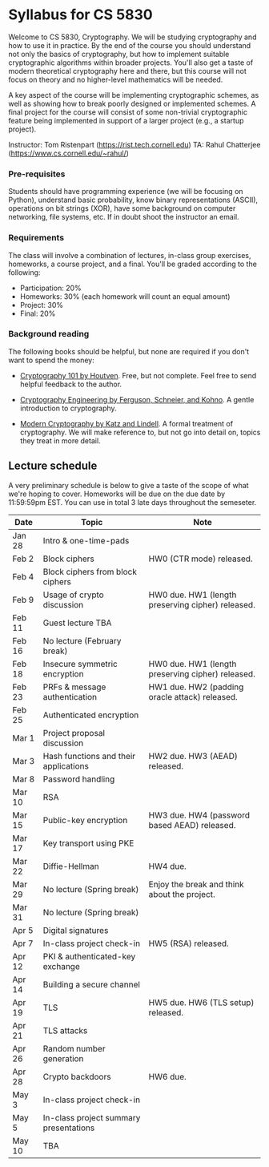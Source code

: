 # Syllabus for CS 5830

Welcome to CS 5830, Cryptography. We will be studying cryptography and how to use it in practice. By the end of  the course you should understand not only the basics of cryptography, but how to implement suitable cryptographic algorithms within broader projects. You'll also get a taste of modern theoretical cryptography here and there, but this course will not focus on theory and no higher-level mathematics will be needed. 

A key aspect of the course will be implementing cryptographic schemes, as well as showing how to break poorly designed or implemented schemes. A final project for the course will consist of some non-trivial cryptographic feature being implemented in support of a larger project (e.g., a startup project). 

Instructor: Tom Ristenpart (https://rist.tech.cornell.edu)
TA: Rahul Chatterjee (https://www.cs.cornell.edu/~rahul/)


### Pre-requisites

Students should have programming experience (we will be focusing on Python),
understand basic probability, know binary representations (ASCII), operations on bit strings (XOR), have some background on computer networking, file systems, etc. If in doubt shoot the instructor an email.



### Requirements

The class will involve a combination of lectures, in-class group exercises,
homeworks,  a course project, and a final. You'll be graded according to the following:

* Participation: 20%
* Homeworks:  30% (each homework will count an equal amount)
* Project:  30% 
* Final:  20% 

### Background reading

The following books should be helpful, but none are required if you don't want to spend the money:

* [Cryptography 101 by Houtven](https://www.crypto101.io/). Free, but not   complete. Feel free to send helpful feedback to the author.

* [Cryptography Engineering by Ferguson, Schneier, and Kohno](https://www.schneier.com/books/cryptography_engineering/). A gentle
  introduction to cryptography.

* [Modern Cryptography by Katz and Lindell](http://www.cs.umd.edu/~jkatz/imc.html). A formal treatment of cryptography.
  We will make reference to, but not go into detail on, topics they treat in
  more detail.


## Lecture schedule

A very preliminary schedule is below to give a taste of the scope of
what we're hoping to cover.  Homeworks will be due on the due date by
11:59:59pm EST. You can use in total 3 late days throughout the semeseter. 



| Date |  Topic  |  Note |
|------|---------|--------|
| Jan 28 | Intro & one-time-pads | |
| Feb 2  | Block ciphers | HW0 (CTR mode) released. |
| Feb 4 |  Block ciphers from block ciphers |  |
| Feb 9 | Usage of crypto discussion | HW0 due. HW1 (length preserving cipher)  released. |
| Feb 11 | Guest lecture TBA | |
| Feb 16 | No lecture  (February break) | |
| Feb 18 | Insecure symmetric encryption | HW0 due. HW1 (length preserving cipher)  released. |
| Feb 23 | PRFs & message authentication | HW1 due. HW2 (padding oracle attack) released. |
| Feb 25 | Authenticated encryption | |
| Mar 1 | Project proposal discussion | |
| Mar 3 | Hash functions and their applications | HW2 due. HW3 (AEAD) released. |
| Mar 8 | Password handling | |
| Mar 10 | RSA | |
| Mar 15 | Public-key encryption | HW3 due. HW4 (password based AEAD) released. |
| Mar 17 | Key transport using PKE | |
| Mar 22 | Diffie-Hellman | HW4 due. |
| Mar 29 | No lecture (Spring break) |  Enjoy the break and think about the project. |
| Mar 31 | No lecture (Spring break) | |
| Apr 5 | Digital signatures |  |
| Apr 7 | In-class project check-in | HW5 (RSA) released. |
| Apr 12 | PKI & authenticated-key exchange | |
| Apr 14 | Building a secure channel | |
| Apr 19 | TLS | HW5 due. HW6 (TLS setup) released. |
| Apr 21 | TLS attacks | |
| Apr 26 | Random number generation | |
| Apr 28 | Crypto backdoors | HW6 due. |
| May 3 | In-class project check-in | |
| May 5 | In-class project summary presentations | |
| May 10 | TBA  | |

